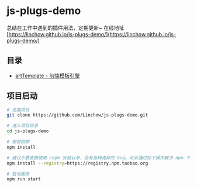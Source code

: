 # js-plugs-demo
总结在工作中遇到的插件用法，定期更新~
在线地址[https://linchow.github.io/js-plugs-demo/](https://linchow.github.io/js-plugs-demo/)

## 目录

- [artTemplate - 前端模板引擎](./docs/demo/artTemplate.html)

## 项目启动

```bash
# 克隆项目
git clone https://github.com/Linchow/js-plugs-demo.git

# 进入项目目录
cd js-plugs-demo

# 安装依赖
npm install

# 建议不要直接使用 cnpm 安装以来，会有各种诡异的 bug。可以通过如下操作解决 npm 下载速度慢的问题
npm install --registry=https://registry.npm.taobao.org

# 启动服务
npm run start
```
